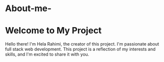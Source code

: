 # About-me-
# Welcome to My Project

Hello there! I'm Hela Rahimi, the creator of this project. I'm passionate about full stack web development. This project is a reflection of my interests and skills, and I'm excited to share it with you.
